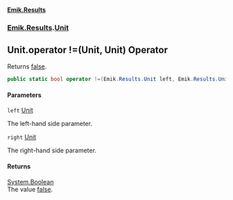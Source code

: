 #### [Emik.Results](index.md 'index')
### [Emik.Results](Emik.Results.md 'Emik.Results').[Unit](Unit.md 'Emik.Results.Unit')

## Unit.operator !=(Unit, Unit) Operator

Returns [false](https://docs.microsoft.com/en-us/dotnet/csharp/language-reference/builtin-types/bool 'https://docs.microsoft.com/en-us/dotnet/csharp/language-reference/builtin-types/bool').

```csharp
public static bool operator !=(Emik.Results.Unit left, Emik.Results.Unit right);
```
#### Parameters

<a name='Emik.Results.Unit.op_Inequality(Emik.Results.Unit,Emik.Results.Unit).left'></a>

`left` [Unit](Unit.md 'Emik.Results.Unit')

The left-hand side parameter.

<a name='Emik.Results.Unit.op_Inequality(Emik.Results.Unit,Emik.Results.Unit).right'></a>

`right` [Unit](Unit.md 'Emik.Results.Unit')

The right-hand side parameter.

#### Returns
[System.Boolean](https://docs.microsoft.com/en-us/dotnet/api/System.Boolean 'System.Boolean')  
The value [false](https://docs.microsoft.com/en-us/dotnet/csharp/language-reference/builtin-types/bool 'https://docs.microsoft.com/en-us/dotnet/csharp/language-reference/builtin-types/bool').